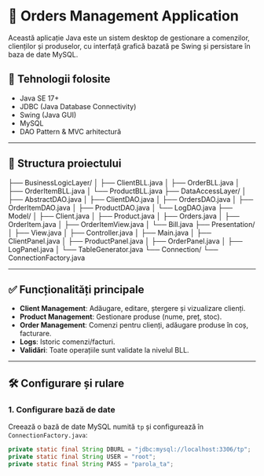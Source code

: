 # 🧾 Orders Management Application

Această aplicație Java este un sistem desktop de gestionare a comenzilor, clienților și produselor, cu interfață grafică bazată pe Swing și persistare în baza de date MySQL.

## 🔧 Tehnologii folosite

- Java SE 17+
- JDBC (Java Database Connectivity)
- Swing (Java GUI)
- MySQL
- DAO Pattern & MVC arhitectură

---

## 📁 Structura proiectului

├── BusinessLogicLayer/
│ ├── ClientBLL.java
│ ├── OrderBLL.java
│ ├── OrderItemBLL.java
│ └── ProductBLL.java
├── DataAccessLayer/
│ ├── AbstractDAO.java
│ ├── ClientDAO.java
│ ├── OrdersDAO.java
│ ├── OrderItemDAO.java
│ ├── ProductDAO.java
│ └── LogDAO.java
├── Model/
│ ├── Client.java
│ ├── Product.java
│ ├── Orders.java
│ ├── OrderItem.java
│ ├── OrderItemView.java
│ └── Bill.java
├── Presentation/
│ ├── View.java
│ ├── Controller.java
│ ├── Main.java
│ ├── ClientPanel.java
│ ├── ProductPanel.java
│ ├── OrderPanel.java
│ ├── LogPanel.java
│ └── TableGenerator.java
└── Connection/
└── ConnectionFactory.java


---

## ✅ Funcționalități principale

- **Client Management**: Adăugare, editare, ștergere și vizualizare clienți.
- **Product Management**: Gestionare produse (nume, preț, stoc).
- **Order Management**: Comenzi pentru clienți, adăugare produse în coș, facturare.
- **Logs**: Istoric comenzi/facturi.
- **Validări**: Toate operațiile sunt validate la nivelul BLL.

---

## 🛠️ Configurare și rulare

### 1. Configurare bază de date

Creează o bază de date MySQL numită `tp` și configurează în `ConnectionFactory.java`:

```java
private static final String DBURL = "jdbc:mysql://localhost:3306/tp";
private static final String USER = "root";
private static final String PASS = "parola_ta";
